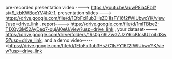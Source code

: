 pre-recorded presentation video ----> https://youtu.be/auwP8ia4FbI?si=9_kbKWBoeYV4hX-1,
presentation slides ---> https://drive.google.com/file/d/1EfoFxi1ub3HsZC1IsFY16f2fWIUbwoYK/view?usp=drive_link , 
report----> https://drive.google.com/file/d/1mlTBbe2-T1XQy3M52AyDeq7-oujAI0eU/view?usp=drive_link ,
your dataset----> https://drive.google.com/drive/folders/1Rs0g7i9lZwGZJzY6lcKIcsIUzoiLdSwG?usp=drive_link, 
and a demo video----->https://drive.google.com/file/d/1EfoFxi1ub3HsZC1IsFY16f2fWIUbwoYK/view?usp=drive_link
